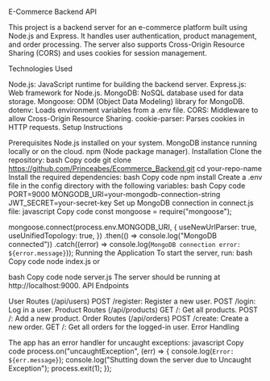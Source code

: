 E-Commerce Backend API

This project is a backend server for an e-commerce platform built using Node.js and Express. It handles user authentication, product management, and order processing. The server also supports Cross-Origin Resource Sharing (CORS) and uses cookies for session management.

Technologies Used

Node.js: JavaScript runtime for building the backend server.
Express.js: Web framework for Node.js.
MongoDB: NoSQL database used for data storage.
Mongoose: ODM (Object Data Modeling) library for MongoDB.
dotenv: Loads environment variables from a .env file.
CORS: Middleware to allow Cross-Origin Resource Sharing.
cookie-parser: Parses cookies in HTTP requests.
Setup Instructions

Prerequisites
Node.js installed on your system.
MongoDB instance running locally or on the cloud.
npm (Node package manager).
Installation
Clone the repository:
bash
Copy code
git clone https://github.com/Princeabes/Ecommerce_Backend.git
cd your-repo-name
Install the required dependencies:
bash
Copy code
npm install
Create a .env file in the config directory with the following variables:
bash
Copy code
PORT=9000
MONGODB_URI=your-mongodb-connection-string
JWT_SECRET=your-secret-key
Set up MongoDB connection in connect.js file:
javascript
Copy code
const mongoose = require("mongoose");

mongoose.connect(process.env.MONGODB_URI, {
  useNewUrlParser: true,
  useUnifiedTopology: true,
})
.then(() => console.log("MongoDB connected"))
.catch((error) => console.log(`MongoDB connection error: ${error.message}`));
Running the Application
To start the server, run:
bash
Copy code
node index.js
or

bash
Copy code
node server.js
The server should be running at http://localhost:9000.
API Endpoints

User Routes (/api/users)
POST /register: Register a new user.
POST /login: Log in a user.
Product Routes (/api/products)
GET /: Get all products.
POST /: Add a new product.
Order Routes (/api/orders)
POST /create: Create a new order.
GET /: Get all orders for the logged-in user.
Error Handling

The app has an error handler for uncaught exceptions:
javascript
Copy code
process.on("uncaughtException", (err) => {
  console.log(`Error: ${err.message}`);
  console.log("Shutting down the server due to Uncaught Exception");
  process.exit(1);
});
